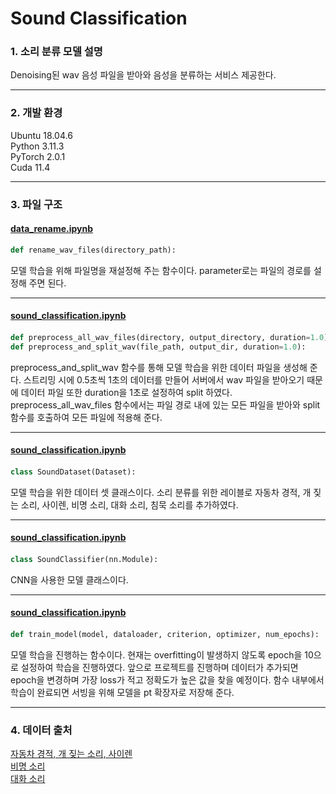 # Sound Classification

### 1. 소리 분류 모델 설명

Denoising된 wav 음성 파일을 받아와 음성을 분류하는 서비스 제공한다.

---

### 2. 개발 환경

Ubuntu 18.04.6  
Python 3.11.3  
PyTorch 2.0.1  
Cuda 11.4

---

### 3. 파일 구조

#### [data_rename.ipynb](https://github.com/KOBOT-BOARD12/seeyoursound-model-serving/blob/sound-classification/sound_classification/data_rename.ipynb)

```python
def rename_wav_files(directory_path):
```

모델 학습을 위해 파일명을 재설정해 주는 함수이다. parameter로는 파일의 경로를 설정해 주면 된다.

---

#### [sound_classification.ipynb](https://github.com/KOBOT-BOARD12/seeyoursound-model-serving/blob/sound-classification/sound_classification/sound_classification.ipynb)

####

```python
def preprocess_all_wav_files(directory, output_directory, duration=1.0):
def preprocess_and_split_wav(file_path, output_dir, duration=1.0):
```

preprocess_and_split_wav 함수를 통해 모델 학습을 위한 데이터 파일을 생성해 준다. 스트리밍 시에 0.5초씩 1초의 데이터를 만들어 서버에서 wav 파일을 받아오기 때문에 데이터 파일 또한 duration을 1초로 설정하여 split 하였다. preprocess_all_wav_files 함수에서는 파일 경로 내에 있는 모든 파일을 받아와 split 함수를 호출하여 모든 파일에 적용해 준다.

---

#### [sound_classification.ipynb](https://github.com/KOBOT-BOARD12/seeyoursound-model-serving/blob/sound-classification/sound_classification/sound_classification.ipynb)

####

```python
class SoundDataset(Dataset):
```

모델 학습을 위한 데이터 셋 클래스이다. 소리 분류를 위한 레이블로 자동차 경적, 개 짖는 소리, 사이렌, 비명 소리, 대화 소리, 침묵 소리를 추가하였다.

---

#### [sound_classification.ipynb](https://github.com/KOBOT-BOARD12/seeyoursound-model-serving/blob/sound-classification/sound_classification/sound_classification.ipynb)

####

```python
class SoundClassifier(nn.Module):
```

CNN을 사용한 모델 클래스이다.

---

#### [sound_classification.ipynb](https://github.com/KOBOT-BOARD12/seeyoursound-model-serving/blob/sound-classification/sound_classification/sound_classification.ipynb)

####

```python
def train_model(model, dataloader, criterion, optimizer, num_epochs):
```

모델 학습을 진행하는 함수이다. 현재는 overfitting이 발생하지 않도록 epoch을 10으로 설정하여 학습을 진행하였다. 앞으로 프로젝트를 진행하며 데이터가 추가되면 epoch을 변경하며 가장 loss가 적고 정확도가 높은 값을 찾을 예정이다. 함수 내부에서 학습이 완료되면 서빙을 위해 모델을 pt 확장자로 저장해 준다.

---

### 4. 데이터 출처

[자동차 경적, 개 짖는 소리, 사이렌](https://www.aihub.or.kr/aihubdata/data/view.do?currMenu=115&topMenu=100&aihubDataSe=realm&dataSetSn=585)  
[비명 소리](https://zenodo.org/record/4844825#.YNv3h-gzZPY)  
[대화 소리](https://www.aihub.or.kr/aihubdata/data/view.do?currMenu=115&topMenu=100&aihubDataSe=realm&dataSetSn=568)
